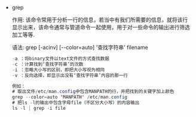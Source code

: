 
* grep

  作用: 该命令常用于分析一行的信息，若当中有我们所需要的信息，就将该行显示出来，该命令通常与管道命令一起使用，用于对一些命令的输出进行筛选加工等等.
    
  语法: grep [-acinv] [--color=auto] '查找字符串' filename  

  ```Java
  -a ：将binary文件以text文件的方式查找数据  
  -c ：计算找到‘查找字符串’的次数  
  -i ：忽略大小写的区别，即把大小写视为相同  
  -v ：反向选择，即显示出没有‘查找字符串’内容的那一行  

  例如：
  # 取出文件/etc/man.config中包含MANPATH的行，并把找到的关键字加上颜色
  grep --color=auto 'MANPATH' /etc/man.config    
  # 把ls -l的输出中包含字母file（不区分大小写）的内容输出
  ls -l | grep -i file   
  ```
    

